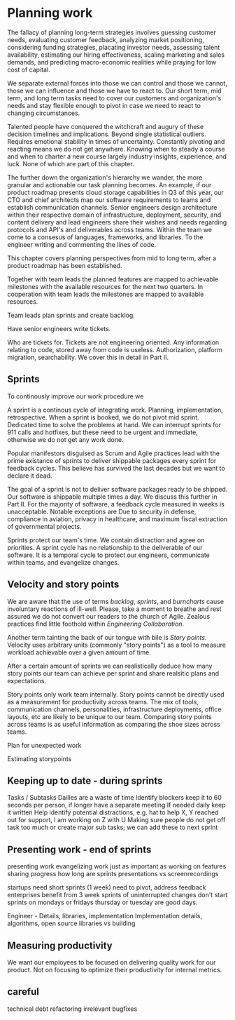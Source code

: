 # Planning work

<!-- The fallacy of planning long-term -->

The fallacy of planning long-term strategies involves guessing customer needs, evaluating customer feedback, analyzing market positioning, considering funding strategies, placating investor needs, assessing talent availability, estimating our hiring effectiveness, scaling marketing and sales demands, and predicting macro-economic realities while praying for low cost of capital.

We separate external forces into those we can control and those we cannot, those we can influence and those we have to react to. Our short term, mid term, and long term tasks need to cover our customers and organization's needs and stay flexible enough to pivot in case we need to react to changing circumstances.

Talented people have conquered the witchcraft and augury of these decision timelines and implications. Beyond single statistical outliers. Requires emotional stability in times of uncertainty. Constantly pivoting and reacting means we do not get anywhere. Knowing when to steady a course and when to charter a new course largely industry insights, experience, and luck. None of which are part of this chapter.

The further down the organization's hierarchy we wander, the more granular and actionable our task planning becomes. An example, if our product roadmap presents cloud storage capabilities in Q3 of this year, our CTO and chief architects map our software requirements to teams and establish communication channels. Senior engineers design architecture within their respective domain of infrastructure, deployment, security, and content delivery and lead engineers share their wishes and needs regarding protocols and API's and deliverables across teams. Within the team we come to a consesus of languages, frameworks, and libraries. To the engineer writing and commenting the lines of code.

<!-- From product roadmap to tickets -->
This chapter covers planning perspectives from mid to long term, after a product roadmap has been established.

Together with team leads the planned features are mapped to achievable milestones with the available resources for the next two quarters. In cooperation with team leads the milestones are mapped to available resources.

Team leads plan sprints and create backlog.

Have senior engineers write tickets.

Who are tickets for. Tickets are not engineering oriented. Any information relating to code, stored away from code is useless. Authorization, platform migration, searchability. We cover this in detail in Part II.

## Sprints

<!-- What is a sprint -->

To continously improve our work procedure we 

A sprint is a continous cycle of integrating work. Planning, implementation, retrospective.
When a sprint is booked, we do not pivot mid sprint. Dedicated time to solve the problems at hand.
We can interrupt sprints for 911 calls and hotfixes, but these need to be urgent and immediate, otherwise we do not get any work done.

<!-- What is a sprint NOT -->

Popular manifestors disguised as Scrum and Agile practices lead with the prime existance of sprints to deliver shippable packages every sprint for feedback cycles. This believe has survived the last decades but we want to declare it dead.

The goal of a sprint is not to deliver software packages ready to be shipped. Our software is shippable multiple times a day. We discuss this further in Part II. For the majority of software, a feedback cycle measured in weeks is unacceptable. Notable exceptions are Due to security in defense, compliance in aviation, privacy in healthcare, and maximum fiscal extraction of governmental projects.

Sprints protect our team's time. We contain distraction and agree on priorities. A sprint cycle has no relationship to the deliverable of our software. It is a temporal cycle to protect our engineers, communicate within teams, and evangelize changes.

## Velocity and story points

We are aware that the use of terms *backlog*, *sprints*, and *burncharts* cause involuntary reactions of ill-well. Please, take a moment to breathe and rest assured we do not convert our readers to the church of Agile. Zealous practices find little foothold within *Engineering Collaboration*.

Another term tainting the back of our tongue with bile is *Story points*.
Velocity uses arbitrary units (commonly "story points") as a tool to measure workload achievable over a given amount of time.

After a certain amount of sprints we can realistically deduce how many story points our team can achieve per sprint and share realsitic plans and expectations.

Story points only work team internally. Story points cannot be directly used as a measurement for productivity across teams. The mix of tools, communication channels, personalities, infrastructure deployments, office layouts, etc are likely to be unique to our team. Comparing story points across teams is as useful information as comparing the shoe sizes across teams.

Plan for unexpected work

Estimating storypoints

## Keeping up to date - during sprints

Tasks / Subtasks
Dailies are a waste of time
Identify blockers
keep it to 60 seconds per person, if longer have a separate meeting
If needed daily keep it written
Help identify potential distractions, e.g. hat to help X, Y reached out for support, I am working on Z with U
Making sure people do not get off task too much or create major sub tasks; we can add these to next sprint

## Presenting work - end of sprints

presenting work
evangelizing work just as important as working on features
sharing progress
how long are sprints
presentations vs screenrecordings

startups need short sprints (1 week) need to pivot, address feedback
enterprises benefit from 3 week sprints of uninterrupted changes
don't start sprints on mondays or fridays
thursday or tuesday are good days.

Engineer - Details, libraries, implementation
Implementation details, algorithms, open source libraries vs building

## Measuring productivity

We want our employees to be focused on delivering quality work for our product. Not on focusing to optimize their productivity for internal metrics.

## careful

technical debt
refactoring
irrelevant bugfixes
